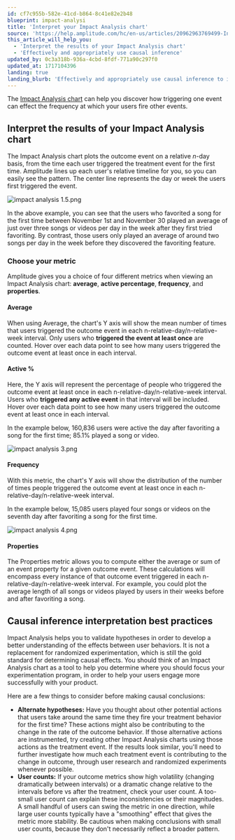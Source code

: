 ```yaml
---
id: cf7c955b-582e-41cd-b864-8c41e82e2b48
blueprint: impact-analysi
title: 'Interpret your Impact Analysis chart'
source: 'https://help.amplitude.com/hc/en-us/articles/20962963769499-Interpret-your-Impact-Analysis-chart'
this_article_will_help_you:
  - 'Interpret the results of your Impact Analysis chart'
  - 'Effectively and appropriately use causal inference'
updated_by: 0c3a318b-936a-4cbd-8fdf-771a90c297f0
updated_at: 1717104396
landing: true
landing_blurb: 'Effectively and appropriately use causal inference to interpret your Impact Analysis'
---
```

The [Impact Analysis chart](/docs/analytics/charts/impact-analysis/impact-analysis-track) can help you discover how triggering one event can effect the frequency at which your users fire other events.

## Interpret the results of your Impact Analysis chart

The Impact Analysis chart plots the outcome event on a relative *n*-day basis, from the time each user triggered the treatment event for the first time. Amplitude lines up each user's relative timeline for you, so you can easily see the pattern. The center line represents the day or week the users first triggered the event.

![impact analysis 1.5.png](/docs/output/img/impact-analysis/impact-analysis-1-5-png.png)

In the above example, you can see that the users who favorited a song for the first time between November 1st and November 30 played an average of just over three songs or videos per day in the week after they first tried favoriting. By contrast, those users only played an average of around two songs per day in the week before they discovered the favoriting feature.

### Choose your metric

Amplitude gives you a choice of four different metrics when viewing an Impact Analysis chart: **average**, **active percentage**, **frequency**, and **properties**.  

#### Average

When using Average, the chart's Y axis will show the mean number of times that users triggered the outcome event in each n-relative-day/n-relative-week interval. Only users who **triggered the event at least once** are counted. Hover over each data point to see how many users triggered the outcome event at least once in each interval.

#### Active %

Here, the Y axis will represent the percentage of people who triggered the outcome event at least once in each n-relative-day/n-relative-week interval. Users who **triggered any active event** in that interval will be included. Hover over each data point to see how many users triggered the outcome event at least once in each interval.

In the example below, 160,836 users were active the day after favoriting a song for the first time; 85.1% played a song or video. 

![impact analysis 3.png](/docs/output/img/impact-analysis/impact-analysis-3-png.png)

#### Frequency

With this metric, the chart's Y axis will show the distribution of the number of times people triggered the outcome event at least once in each n-relative-day/n-relative-week interval.

In the example below, 15,085 users played four songs or videos on the seventh day after favoriting a song for the first time.

![impact analysis 4.png](/docs/output/img/impact-analysis/impact-analysis-4-png.png)

#### Properties

The Properties metric allows you to compute either the average or sum of an event property for a given outcome event. These calculations will encompass every instance of that outcome event triggered in each n-relative-day/n-relative-week interval. For example, you could plot the average length of all songs or videos played by users in their weeks before and after favoriting a song.

## Causal inference interpretation best practices

Impact Analysis helps you to validate hypotheses in order to develop a better understanding of the effects between user behaviors. It is not a replacement for randomized experimentation, which is still the gold standard for determining causal effects. You should think of an Impact Analysis chart as a tool to help you determine where you should focus your experimentation program, in order to help your users engage more successfully with your product.

Here are a few things to consider before making causal conclusions:

* **Alternate hypotheses:** Have you thought about other potential actions that users take around the same time they fire your treatment behavior for the first time? These actions might also be contributing to the change in the rate of the outcome behavior. If those alternative actions are instrumented, try creating other Impact Analysis charts using those actions as the treatment event. If the results look similar, you'll need to further investigate how much each treatment event is contributing to the change in outcome, through user research and randomized experiments whenever possible.
* **User counts:** If your outcome metrics show high volatility (changing dramatically between intervals) or a dramatic change relative to the intervals before vs after the treatment, check your user count. A too-small user count can explain these inconsistencies or their magnitudes. A small handful of users can swing the metric in one direction, while large user counts typically have a "smoothing" effect that gives the metric more stability. Be cautious when making conclusions with small user counts, because they don't necessarily reflect a broader pattern.